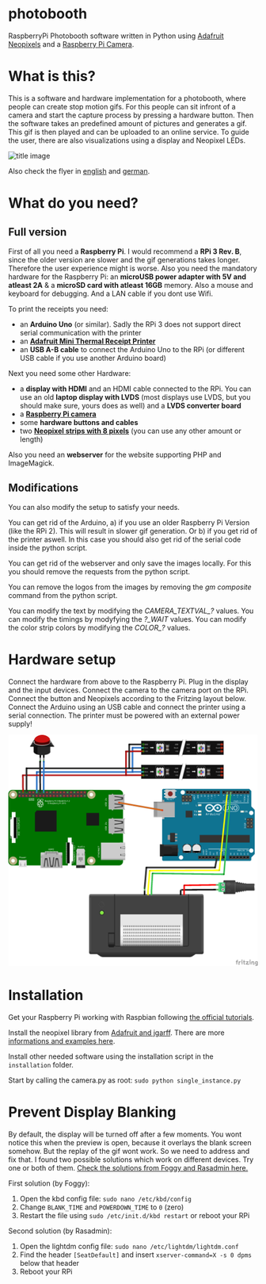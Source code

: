 # photobooth
RaspberryPi Photobooth software written in Python using [Adafruit Neopixels](https://www.adafruit.com/category/168) and a [Raspberry Pi Camera](https://www.raspberrypi.org/help/camera-module-setup/).


# What is this?
This is a software and hardware implementation for a photobooth, where people can create stop motion gifs. For this people can sit infront of a camera and start the capture process by pressing a hardware button. Then the software takes an predefined amount of pictures and generates a gif. This gif is then played and can be uploaded to an online service. To guide the user, there are also visualizations using a display and Neopixel LEDs.

![title image](media/in-action.jpg)

Also check the flyer in [english](/media/flyer.pdf) and [german](/media/flyer-de.pdf).

# What do you need?

## Full version
First of all you need a **Raspberry Pi**. I would recommend a **RPi 3 Rev. B**, since the older version are slower and the gif generations takes longer. Therefore the user experience might is worse. Also you need the mandatory hardware for the Raspberry Pi: an **microUSB power adapter with 5V and atleast 2A** & a **microSD card with atleast 16GB** memory. Also a mouse and keyboard for debugging. And a LAN cable if you dont use Wifi.

To print the receipts you need:
* an **Arduino Uno** (or similar). Sadly the RPi 3 does not support direct serial communication with the printer
* an **[Adafruit Mini Thermal Receipt Printer](https://www.adafruit.com/product/597)**
* an **USB A-B cable** to connect the Arduino Uno to the RPi (or different USB cable if you use another Arduino board)

Next you need some other Hardware: 
* a **display with HDMI** and an HDMI cable connected to the RPi. You can use an old **laptop display with LVDS** (most displays use LVDS, but you should make sure, yours does as well) and a **LVDS converter board**
* a **[Raspberry Pi camera](https://www.raspberrypi.org/help/camera-module-setup/)**
* some **hardware buttons and cables**
* two **[Neopixel strips with 8 pixels](https://www.adafruit.com/products/1460)** (you can use any other amount or length)

Also you need an **webserver** for the website supporting PHP and ImageMagick.

## Modifications

You can also modify the setup to satisfy your needs. 

You can get rid of the Arduino, a) if you use an older Raspberry Pi Version (like the RPi 2). This will result in slower gif generation. Or b) if you get rid of the printer aswell. In this case you should also get rid of the serial code inside the python script.

You can get rid of the webserver and only save the images locally. For this you should remove the requests from the python script.

You can remove the logos from the images by removing the *gm composite* command from the python script.

You can modify the text by modifying the *CAMERA_TEXTVAL_?* values. You can modify the timings by modyfying the *?_WAIT* values. You can modify the color strip colors by modifying the *COLOR_?* values.

# Hardware setup

Connect the hardware from above to the Raspberry Pi. Plug in the display and the input devices. Connect the camera to the camera port on the RPi. Connect the button and Neopixels according to the Fritzing layout below. Connect the Arduino using an USB cable and connect the printer using a serial connection. The printer must be powered with an external power supply!

![hardware](media/sketch.png)

# Installation

Get your Raspberry Pi working with Raspbian following [the official tutorials](https://www.raspberrypi.org/help/quick-start-guide/).

Install the neopixel library from [Adafruit and jgarff](https://github.com/jgarff/rpi_ws281x). There are more [informations and examples here](https://learn.adafruit.com/neopixels-on-raspberry-pi/software).

Install other needed software using the installation script in the `installation` folder.

Start by calling the camera.py as root: `sudo python single_instance.py`

# Prevent Display Blanking

By default, the display will be turned off after a few moments. You wont notice this when the preview is open, because it overlays the blank screen somehow. But the replay of the gif wont work. So we need to address and fix that. I found two possible solutions which work on different devices. Try one or both of them. [Check the solutions from Foggy and Rasadmin here.](https://www.raspberrypi.org/forums/viewtopic.php?f=66&t=18200)

First solution (by Foggy):

1. Open the kbd config file: `sudo nano /etc/kbd/config`
2. Change `BLANK_TIME` and `POWERDOWN_TIME` to `0` (zero)
3. Restart the file using `sudo /etc/init.d/kbd restart` or reboot your RPi

Second solution (by Rasadmin):

1. Open the lightdm config file: `sudo nano /etc/lightdm/lightdm.conf`
2. Find the header `[SeatDefault]` and insert `xserver-command=X -s 0 dpms` below that header
3. Reboot your RPi
